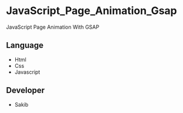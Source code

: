 # JavaScript_Page_Animation_Gsap
JavaScript Page Animation With GSAP
## Language
- Html
- Css
- Javascript
## Developer
- Sakib
